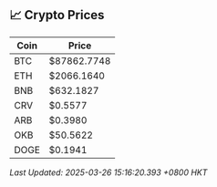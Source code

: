 ## 📈 Crypto Prices

| Coin | Price |
| ---- | ----- |
| BTC | $87862.7748 |
| ETH | $2066.1640 |
| BNB | $632.1827 |
| CRV | $0.5577 |
| ARB | $0.3980 |
| OKB | $50.5622 |
| DOGE | $0.1941 |

_Last Updated: 2025-03-26 15:16:20.393 +0800 HKT_